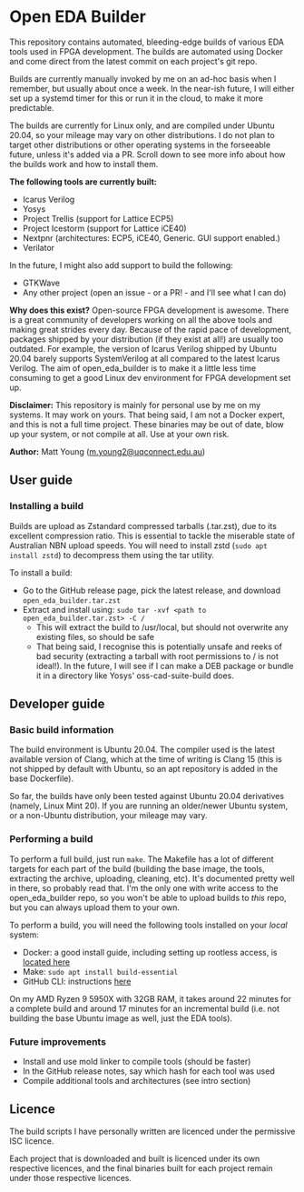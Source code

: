 # Open EDA Builder
This repository contains automated, bleeding-edge builds of various EDA tools used in FPGA development. 
The builds are automated using Docker and come direct from the latest commit on each project's git repo.

Builds are currently manually invoked by me on an ad-hoc basis when I remember, but usually about once a week. In the
near-ish future, I will either set up a systemd timer for this or run it in the cloud, to make it more predictable.

The builds are currently for Linux only, and are compiled under Ubuntu 20.04, so your mileage may vary on
other distributions. I do not plan to target other distributions or other operating systems in the forseeable
future, unless it's added via a PR. Scroll down to see more info about how the builds work and how to install them.

**The following tools are currently built:**

- Icarus Verilog
- Yosys
- Project Trellis (support for Lattice ECP5)
- Project Icestorm (support for Lattice iCE40)
- Nextpnr (architectures: ECP5, iCE40, Generic. GUI support enabled.)
- Verilator

In the future, I might also add support to build the following:

- GTKWave
- Any other project (open an issue - or a PR! - and I'll see what I can do)

**Why does this exist?** Open-source FPGA development is awesome. There is a great community of developers working
on all the above tools and making great strides every day. Because of the rapid pace of development, packages
shipped by your distribution (if they exist at all!) are usually too outdated. For example, the version of Icarus
Verilog shipped by Ubuntu 20.04 barely supports SystemVerilog at all compared to the latest Icarus Verilog. 
The aim of open_eda_builder is to make it a little less time consuming to get a good Linux dev environment for
FPGA development set up.

**Disclaimer:** This repository is mainly for personal use by me on my systems. It may work on yours. That being said, 
I am not a Docker expert, and this is not a full time project. These binaries may be out of date, blow
up your system, or not compile at all. Use at your own risk.

**Author:** Matt Young (m.young2@uqconnect.edu.au)

## User guide
### Installing a build
Builds are upload as Zstandard compressed tarballs (.tar.zst), due to its excellent compression ratio. This is
essential to tackle the miserable state of Australian NBN upload speeds.
You will need to install zstd (`sudo apt install zstd`) to decompress them using the tar utility.

To install a build:
- Go to the GitHub release page, pick the latest release, and download `open_eda_builder.tar.zst`
- Extract and install using: `sudo tar -xvf <path to open_eda_builder.tar.zst> -C /`
    - This will extract the build to /usr/local, but should not overwrite any existing files, so should be safe
    - That being said, I recognise this is potentially unsafe and reeks of bad security (extracting a tarball with
    root permissions to / is not ideal!). In the future, I will see if I can make a DEB package or bundle it in a
    directory like Yosys' oss-cad-suite-build does.

## Developer guide
### Basic build information
The build environment is Ubuntu 20.04. The compiler used is the latest available version of Clang, which at
the time of writing is Clang 15 (this is not shipped by default with Ubuntu, so an apt repository is added in the
base Dockerfile).

So far, the builds have only been tested against Ubuntu 20.04 derivatives (namely, Linux Mint 20). If you are
running an older/newer Ubuntu system, or a non-Ubuntu distribution, your mileage may vary.

### Performing a build
To perform a full build, just run `make`. The Makefile has a lot of different targets for each part of the build 
(building the base image, the tools, extracting the archive, uploading, cleaning, etc). It's documented pretty
well in there, so probably read that. I'm the only one with write access to the open_eda_builder repo, so you
won't be able to upload builds to _this_ repo, but you can always upload them to your own.

To perform a build, you will need the following tools installed on your _local_ system:

- Docker: a good install guide, including setting up rootless access, is [located here](https://www.digitalocean.com/community/tutorials/how-to-install-and-use-docker-on-ubuntu-20-04)
- Make: `sudo apt install build-essential`
- GitHub CLI: instructions [here](https://github.com/cli/cli/blob/trunk/docs/install_linux.md)

On my AMD Ryzen 9 5950X with 32GB RAM, it takes around 22 minutes for a complete build and around 17 minutes for
an incremental build (i.e. not building the base Ubuntu image as well, just the EDA tools).

### Future improvements
- Install and use mold linker to compile tools (should be faster)
- In the GitHub release notes, say which hash for each tool was used
- Compile additional tools and architectures (see intro section)

## Licence
The build scripts I have personally written are licenced under the permissive ISC licence.

Each project that is downloaded and built is licenced under its own respective licences, and the final binaries
built for each project remain under those respective licences.
